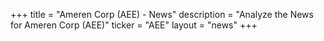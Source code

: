 +++
title = "Ameren Corp (AEE) - News"
description = "Analyze the News for Ameren Corp (AEE)"
ticker = "AEE"
layout = "news"
+++

